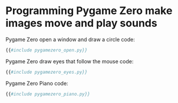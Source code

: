 # Programming Pygame Zero make images move and play sounds

Pygame Zero open a window and draw a circle code:
```py
{{#include pygamezero_open.py}}
```

Pygame Zero draw eyes that follow the mouse code:
```py
{{#include pygamezero_eyes.py}}
```

Pygame Zero Piano code:
```py
{{#include pygamezero_piano.py}}
```
